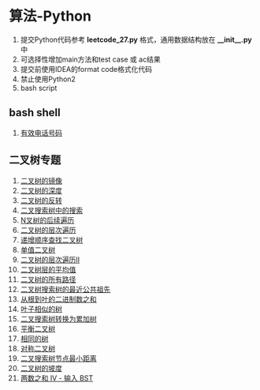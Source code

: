 # 算法-Python

1. 提交Python代码参考 **leetcode_27.py** 格式，通用数据结构放在 **\_\_init\_\_.py** 中
2. 可选择性增加main方法和test case 或 ac结果
3. 提交前使用IDEA的format code格式化代码
4. 禁止使用Python2
5. bash script

## bash shell

1. [有效电话号码](./solution/tree/leetcode_193_.sh)
 
## 二叉树专题

1.  [二叉树的镜像](./solution/tree/leetcode_27_.py)
2.  [二叉树的深度](./solution/tree/leetcode_55_.py)
3.  [二叉树的反转](./solution/tree/leetcode_226_.py)
4.  [二叉搜索树中的搜索](./solution/tree/leetcode_700_.py)
5.  [N叉树的后续遍历](./solution/tree/leetcode_590_.py)
6.  [二叉树的层次遍历](./solution/tree/leetcode_32_.py)
7.  [递增顺序查找二叉树](./solution/tree/leetcode_897_.py)
8.  [单值二叉树](./solution/tree/leetcode_965_.py)
9.  [二叉树的层次遍历II](./solution/tree/leetcode_107_.py)
10. [二叉树层的平均值](./solution/tree/leetcode_637_.py)
11. [二叉树的所有路径](./solution/tree/leetcode_257_.py)
12. [二叉树搜索树的最近公共祖先](./solution/tree/leetcode_235_.py)
13. [从根到叶的二进制数之和](./solution/tree/leetcode_1022_.py)
14. [叶子相似的树](./solution/tree/leetcode_872_.py)
15. [二叉搜索树转换为累加树](./solution/tree/leetcode_538_.py)
16. [平衡二叉树](./solution/tree/leetcode_110_.py)
17. [相同的树](./solution/tree/leetcode_100_.py)
18. [对称二叉树](./solution/tree/leetcode_101_.py)
19. [二叉搜索树节点最小距离](./solution/tree/leetcode_783_.py)
20. [二叉树的坡度](./solution/tree/leetcode_563_.py)
21. [ 两数之和 IV - 输入 BST](./solution/tree/leetcode_653_.py)





